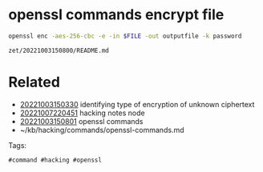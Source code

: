 # openssl commands encrypt file
```bash
openssl enc -aes-256-cbc -e -in $FILE -out outputfile -k password
```

` zet/20221003150800/README.md `

# Related

- [20221003150330](/zet/20221003150330/README.md) identifying type of encryption of unknown ciphertext
- [20221007220451](/zet/20221007220451/README.md) hacking notes node
- [20221003150801](/zet/20221003150801/README.md) openssl commands
- ~/kb/hacking/commands/openssl-commands.md

Tags:

    #command #hacking #openssl 
